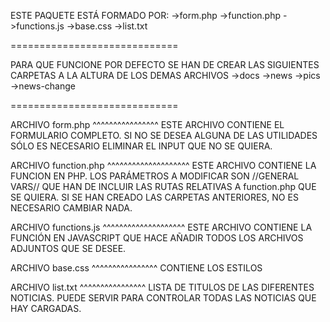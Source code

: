 ESTE PAQUETE ESTÁ FORMADO POR:
->form.php
->function.php
->functions.js
->base.css
->list.txt

=============================

PARA QUE FUNCIONE POR DEFECTO SE HAN DE CREAR LAS
SIGUIENTES CARPETAS A LA ALTURA DE LOS DEMAS ARCHIVOS
	->docs
	->news
	->pics
	->news-change
	
=============================

ARCHIVO form.php
^^^^^^^^^^^^^^^^
	ESTE ARCHIVO CONTIENE EL FORMULARIO COMPLETO.
	SI NO SE DESEA ALGUNA DE LAS UTILIDADES SÓLO ES
	NECESARIO ELIMINAR EL INPUT QUE NO SE QUIERA.
	
ARCHIVO function.php
^^^^^^^^^^^^^^^^^^^^
	ESTE ARCHIVO CONTIENE LA FUNCION EN PHP. LOS
	PARÁMETROS A MODIFICAR SON //GENERAL VARS//
	QUE HAN DE INCLUIR LAS RUTAS RELATIVAS A
	function.php QUE SE QUIERA. SI SE HAN CREADO
	LAS CARPETAS ANTERIORES, NO ES NECESARIO CAMBIAR
	NADA.
	
ARCHIVO functions.js
^^^^^^^^^^^^^^^^^^^^
	ESTE ARCHIVO CONTIENE LA FUNCIÓN EN JAVASCRIPT
	QUE HACE AÑADIR TODOS LOS ARCHIVOS ADJUNTOS QUE
	SE DESEE.
	
ARCHIVO base.css
^^^^^^^^^^^^^^^^
	CONTIENE LOS ESTILOS
	
ARCHIVO list.txt
^^^^^^^^^^^^^^^^
	LISTA DE TITULOS DE LAS DIFERENTES NOTICIAS.
	PUEDE SERVIR PARA CONTROLAR TODAS LAS NOTICIAS
	QUE HAY CARGADAS.